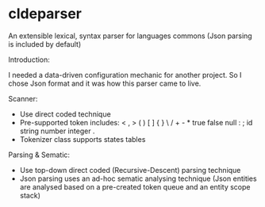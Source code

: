 # cldeparser
An extensible lexical, syntax parser for languages commons (Json parsing is included by default)

Introduction:

I needed a data-driven configuration mechanic for another project. So I chose Json format and it was how this parser came to live.

Scanner:
- Use direct coded technique
- Pre-supported token includes: < , > ( ) [ ] { } \ / + - * true false null : ; id string number integer .
- Tokenizer class supports states tables

Parsing & Sematic:
- Use top-down direct coded (Recursive-Descent) parsing technique
- Json parsing uses an ad-hoc sematic analysing technique (Json entities are analysed based on a pre-created token queue and an entity scope stack)
